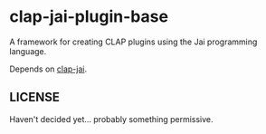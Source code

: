 # clap-jai-plugin-base

A framework for creating CLAP plugins using the Jai programming language.

Depends on [clap-jai](https://github.com/jatinchowdhury18/clap-jai).

## LICENSE

Haven't decided yet... probably something permissive.
